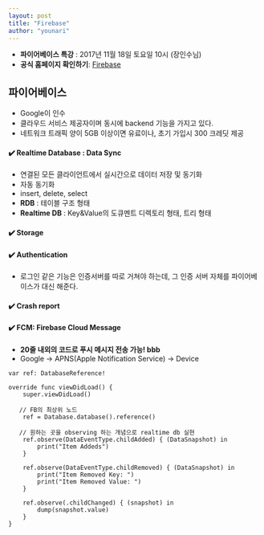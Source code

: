 ```yaml
---
layout: post
title: "Firebase"
author: "younari"
---
```


- **파이어베이스 특강** : 2017년 11월 18일 토요일 10시 (장인수님)
- **공식 홈페이지 확인하기**: [Firebase](https://firebase.google.com)

## 파이어베이스
- Google이 인수
- 클라우드 서비스 제공자이며 동시에 backend 기능을 가지고 있다.
- 네트워크 트래픽 양이 5GB 이상이면 유료이나, 초기 가입시 300 크레딧 제공

#### ✔️ Realtime Database : Data Sync
- 연결된 모든 클라이언트에서 실시간으로 데이터 저장 및 동기화
- 자동 동기화
- insert, delete, select
- **RDB** : 테이블 구조 형태
- **Realtime DB** : Key&Value의 도큐멘트 디렉토리 형태, 트리 형태

#### ✔️ Storage

#### ✔️ Authentication
- 로그인 같은 기능은 인증서버를 따로 거쳐야 하는데, 그 인증 서버 자체를 파이어베이스가 대신 해준다.

#### ✔️ Crash report

#### ✔️ FCM: Firebase Cloud Message
- **20줄 내외의 코드로 푸시 메시지 전송 가능! bbb**
- Google -> APNS(Apple Notification Service) -> Device


```
var ref: DatabaseReference!

override func viewDidLoad() {
    super.viewDidLoad()
   
   // FB의 최상위 노드
    ref = Database.database().reference()
   
   // 원하는 곳을 observing 하는 개념으로 realtime db 실현
    ref.observe(DataEventType.childAdded) { (DataSnapshot) in
        print("Item Addeds")
    }
   
    ref.observe(DataEventType.childRemoved) { (DataSnapshot) in
        print("Item Removed Key: ")
        print("Item Removed Value: ")
    }
   
    ref.observe(.childChanged) { (snapshot) in
        dump(snapshot.value)
    }
}
    
```
